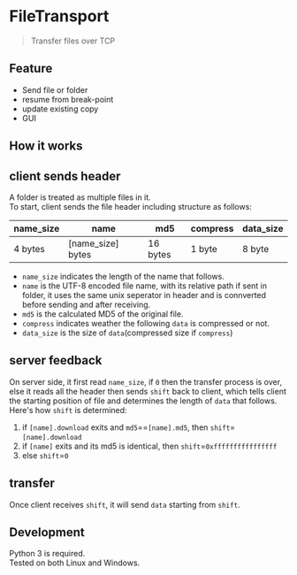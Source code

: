 # FileTransport

> Transfer files over TCP

## Feature

* Send file or folder
* resume from break-point
* update existing copy
* GUI

## How it works

## client sends header

A folder is treated as multiple files in it.  
To start, client sends the file header including structure as follows:  

| name_size | name              | md5      | compress | data_size |
|-----------|-------------------|----------|----------|-----------|
| 4 bytes   | [name_size] bytes | 16 bytes | 1 byte   | 8 byte    |

* `name_size` indicates the length of the name that follows.
* `name` is the UTF-8 encoded file name, with its relative path if sent in folder, it uses the same unix seperator in header and is connverted before sending and after receiving.
* `md5` is the calculated MD5 of the original file.
* `compress` indicates weather the following `data` is compressed or not.
* `data_size` is the size of `data`(compressed size if `compress`)

## server feedback

On server side, it first read `name_size`, if `0` then the transfer process is over, else it reads all the header then sends `shift` back to client, which tells client the starting position of file and determines the length of `data` that follows.  
Here's how `shift` is determined:

1. if `[name].download` exits and `md5`==`[name].md5`, then `shift`=`[name].download`  
2. if `[name]` exits and its md5 is identical, then `shift`=`0xffffffffffffffff`
3. else `shift`=`0`

## transfer

Once client receives `shift`, it will send `data` starting from `shift`.

## Development
  
Python 3 is required.  
Tested on both Linux and Windows.
